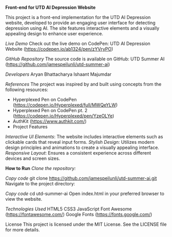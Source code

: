 **Front-end for UTD AI Depression Website**

This project is a front-end implementation for the UTD AI Depression website, developed to provide an engaging user interface for detecting depression using AI. The site features interactive elements and a visually appealing design to enhance user experience.

*Live Demo*
Check out the live demo on CodePen: UTD AI Depression Website (https://codepen.io/ab1324/pen/zYVryPO)

*GitHub Repository*
The source code is available on GitHub: UTD Summer AI (https://github.com/jamespeilunli/utd-summer-ai)

*Developers*
Aryan Bhattacharya
Ishaant Majumdar

*References*
The project was inspired by and built using concepts from the following resources:

 + Hyperplexed Pen on CodePen (https://codepen.io/Hyperplexed/full/MWQeYLW)
 + Hyperplexed Pen on CodePen pt. 2 (https://codepen.io/Hyperplexed/pen/YzeOLYe)
 + AuthKit (https://www.authkit.com/)
 + Project Features

*Interactive UI Elements*: The website includes interactive elements such as clickable cards that reveal input forms.
*Stylish Design*: Utilizes modern design principles and animations to create a visually appealing interface.
*Responsive Layout*: Ensures a consistent experience across different devices and screen sizes.

**How to Run**
*Clone the repository:*

*Copy code*
git clone https://github.com/jamespeilunli/utd-summer-ai.git
Navigate to the project directory:

*Copy code*
cd utd-summer-ai
Open index.html in your preferred browser to view the website.

*Technologies Used*
HTML5
CSS3
JavaScript
Font Awesome (https://fontawesome.com/)
Google Fonts (https://fonts.google.com/)


License
This project is licensed under the MIT License. See the LICENSE file for more details.
